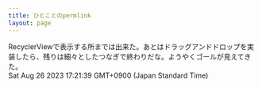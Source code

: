 ```yaml
---
title: ひとことのpermlink
layout: page
---
```

<div class="box" dt="1693038099419">
  RecyclerViewで表示する所までは出来た。あとはドラッグアンドドロップを実装したら、残りは細々としたつなぎで終わりだな。ようやくゴールが見えてきた。
  <div class="content is-small">Sat Aug 26 2023 17:21:39 GMT+0900 (Japan Standard Time)</div>
</div>